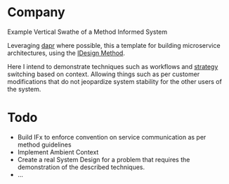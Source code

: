 # Company
Example Vertical Swathe of a Method Informed System

Leveraging [dapr](https://dapr.io/) where possible, this a template for building microservice architectures, using the [IDesign Method](http://www.idesign.net/).

Here I intend to demonstrate techniques such as workflows and [strategy](https://en.wikipedia.org/wiki/Strategy_pattern) switching based on context. Allowing things such as per customer modifications that do not jeopardize system stability for the other users of the system.

# Todo
* Build IFx to enforce convention on service communication as per method guidelines
* Implement Ambient Context
* Create a real System Design for a problem that requires the demonstration of the described techniques.
* ...
